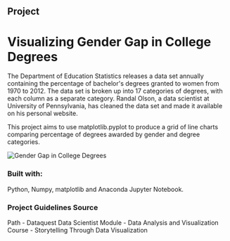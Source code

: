 ## Project
# Visualizing Gender Gap in College Degrees

The Department of Education Statistics releases a data set annually containing the percentage of bachelor's degrees granted to women from 1970 to 2012. The data set is broken up into 17 categories of degrees, with each column as a separate category.  Randal Olson, a data scientist at University of Pennsylvania, has cleaned the data set and made it available on his personal website.

This project aims to use matplotlib.pyplot to produce a grid of line charts comparing percentage of degrees awarded by gender and degree categories.

![Gender Gap in College Degrees]('/gender_degree.png')

### Built with:

Python, Numpy, matplotlib and Anaconda Jupyter Notebook.


### Project Guidelines Source

 Path - Dataquest Data Scientist
 Module - Data Analysis and Visualization
 Course - Storytelling Through Data Visualization